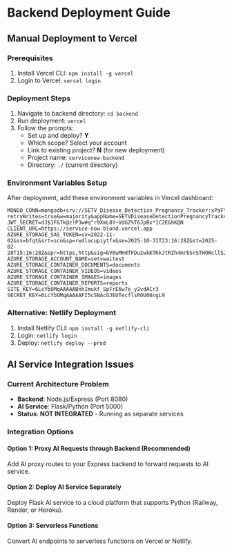 # Backend Deployment Guide

## Manual Deployment to Vercel

### Prerequisites
1. Install Vercel CLI: `npm install -g vercel`
2. Login to Vercel: `vercel login`

### Deployment Steps
1. Navigate to backend directory: `cd backend`
2. Run deployment: `vercel`
3. Follow the prompts:
   - Set up and deploy? **Y**
   - Which scope? Select your account
   - Link to existing project? **N** (for new deployment)
   - Project name: `servicenow-backend`
   - Directory: `./` (current directory)

### Environment Variables Setup
After deployment, add these environment variables in Vercel dashboard:

```
MONGO_CONN=mongodb+srv://SETV_Disease_Detection_Pregnancy_Tracker:xPaFYn2Yowyuc0gk@setvdiseasedetectionpre.nktug.mongodb.net/?retryWrites=true&w=majority&appName=SETVDiseaseDetectionPregnancyTracker
JWT_SECRET=dJ$1F&7k@z!P3w#q^r9XmL8Y~VdGZ%T6JpBx*1C2E&hK@N
CLIENT_URL=https://service-now-blond.vercel.app
AZURE_STORAGE_SAS_TOKEN=sv=2022-11-02&ss=bfqt&srt=sco&sp=rwdlacupiytfx&se=2025-10-31T23:16:28Z&st=2025-02-28T15:16:28Z&spr=https,http&sig=bV0uMHdfFDu2wkKTKkJtRIh4mrbSnSTHOWcllS20oSw%3D
AZURE_STORAGE_ACCOUNT_NAME=setvwaitest
AZURE_STORAGE_CONTAINER_DOCUMENTS=documents
AZURE_STORAGE_CONTAINER_VIDEOS=videos
AZURE_STORAGE_CONTAINER_IMAGES=images
AZURE_STORAGE_CONTAINER_REPORTS=reports
SITE_KEY=6LcYbOMqAAAAABnhImukf_SpFrE6w7e_y2vdACr3
SECRET_KEY=6LcYbOMqAAAAAFI5cSNAcOJEUTecflsROU06ngL9
```

### Alternative: Netlify Deployment
1. Install Netlify CLI: `npm install -g netlify-cli`
2. Login: `netlify login`
3. Deploy: `netlify deploy --prod`

## AI Service Integration Issues

### Current Architecture Problem
- **Backend**: Node.js/Express (Port 8080)
- **AI Service**: Flask/Python (Port 5000)
- **Status**: **NOT INTEGRATED** - Running as separate services

### Integration Options

#### Option 1: Proxy AI Requests through Backend (Recommended)
Add AI proxy routes to your Express backend to forward requests to AI service.

#### Option 2: Deploy AI Service Separately
Deploy Flask AI service to a cloud platform that supports Python (Railway, Render, or Heroku).

#### Option 3: Serverless Functions
Convert AI endpoints to serverless functions on Vercel or Netlify.
